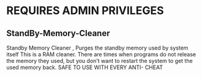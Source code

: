 # REQUIRES ADMIN PRIVILEGES
## StandBy-Memory-Cleaner

Standby Memory Cleaner , Purges the standby memory used by system itself 
This is a RAM cleaner. There are times when programs do not release the memory they used,
but you don’t want to restart the system to get the used memory back.
SAFE TO USE WITH EVERY ANTI- CHEAT 
